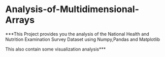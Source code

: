 # Analysis-of-Multidimensional-Arrays
***This Project provides you the analysis of the National Health and Nutrition Examination Survey Dataset using Numpy,Pandas and Matplotlib 

This also contain some visualization analysis***

